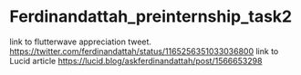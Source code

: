 # Ferdinandattah_preinternship_task2
link to flutterwave appreciation tweet. https://twitter.com/ferdinandattah/status/1165256351033036800
link to Lucid article https://lucid.blog/askferdinandattah/post/1566653298
